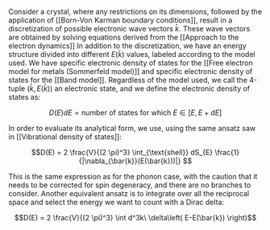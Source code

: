 
Consider a crystal, where any restrictions on its dimensions, followed by the application of [[Born-Von Karman boundary conditions]], result in a discretization of possible electronic wave vectors $\bar{k}$. These wave vectors are obtained by solving equations derived from the [[Approach to the electron dynamics]]
In addition to the discretization, we have an energy structure divided into different $E(\bar{k})$ values, labeled according to the model used.
We have specific electronic density of states for the [[Free electron model for metals (Sommerfeld model)]] and specific electronic density of states for the [[Band model]].
Regardless of the model used, we call the 4-tuple $(\bar{k}, E(\bar{k}))$ an electronic state, and we define the electronic density of states as:

$$D(E)dE = \text{number of states for which } E\in [E, E+dE] $$

In order to evaluate its analytical form, we use, using the same ansatz saw in [[Vibrational density of states]]:


$$D(E) = 2 \frac{V}{(2 \pi)^3} \int_{\text{shell}} dS_{E} \frac{1}{|\nabla_{\bar{k}}(E(\bar{k}))|} $$

This is the same expression as for the phonon case, with the caution that it needs to be corrected for spin degeneracy, and there are no branches to consider.
Another equivalent ansatz is to integrate over all the reciprocal space and select the energy we want to count with a Dirac delta:

$$D(E) = 2 \frac{V}{(2 \pi)^3} \int d^3k\ \delta\left( E-E(\bar{k}) \right)$$
